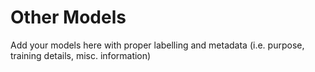 # Other Models
Add your models here with proper labelling and metadata (i.e. purpose, training details, misc. information)
